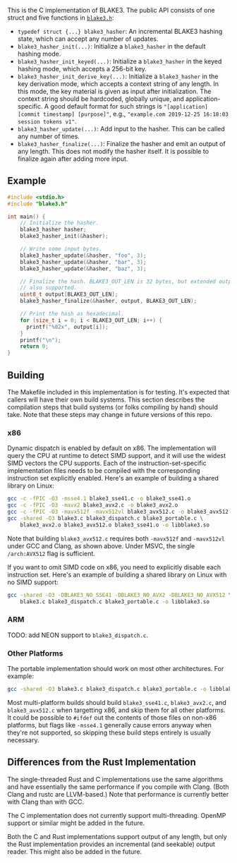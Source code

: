 This is the C implementation of BLAKE3. The public API consists of one
struct and five functions in [`blake3.h`](blake3.h):

- `typedef struct {...} blake3_hasher`: An incremental BLAKE3 hashing
  state, which can accept any number of updates.
- `blake3_hasher_init(...)`: Initialize a `blake3_hasher` in the default
  hashing mode.
- `blake3_hasher_init_keyed(...)`: Initialize a `blake3_hasher` in the
  keyed hashing mode, which accepts a 256-bit key.
- `blake3_hasher_init_derive_key(...)`: Initialize a `blake3_hasher` in
  the key derivation mode, which accepts a context string of any length.
  In this mode, the key material is given as input after initialization.
  The context string should be hardcoded, globally unique, and
  application-specific. A good default format for such strings is
  `"[application] [commit timestamp] [purpose]"`, e.g., `"example.com
  2019-12-25 16:18:03 session tokens v1"`.
- `blake3_hasher_update(...)`: Add input to the hasher. This can be
  called any number of times.
- `blake3_hasher_finalize(...)`: Finalize the hasher and emit an output
  of any length. This does not modify the hasher itself. It is possible
  to finalize again after adding more input.

## Example

```c
#include <stdio.h>
#include "blake3.h"

int main() {
    // Initialize the hasher.
    blake3_hasher hasher;
    blake3_hasher_init(&hasher);

    // Write some input bytes.
    blake3_hasher_update(&hasher, "foo", 3);
    blake3_hasher_update(&hasher, "bar", 3);
    blake3_hasher_update(&hasher, "baz", 3);

    // Finalize the hash. BLAKE3_OUT_LEN is 32 bytes, but extended outputs are
    // also supported.
    uint8_t output[BLAKE3_OUT_LEN];
    blake3_hasher_finalize(&hasher, output, BLAKE3_OUT_LEN);

    // Print the hash as hexadecimal.
    for (size_t i = 0; i < BLAKE3_OUT_LEN; i++) {
      printf("%02x", output[i]);
    }
    printf("\n");
    return 0;
}
```

## Building

The Makefile included in this implementation is for testing. It's
expected that callers will have their own build systems. This section
describes the compilation steps that build systems (or folks compiling
by hand) should take. Note that these steps may change in future
versions of this repo.

### x86

Dynamic dispatch is enabled by default on x86. The implementation will
query the CPU at runtime to detect SIMD support, and it will use the
widest SIMD vectors the CPU supports. Each of the
instruction-set-specific implementation files needs to be compiled with
the corresponding instruction set explicitly enabled. Here's an example
of building a shared library on Linux:

```bash
gcc -c -fPIC -O3 -msse4.1 blake3_sse41.c -o blake3_sse41.o
gcc -c -fPIC -O3 -mavx2 blake3_avx2.c -o blake3_avx2.o
gcc -c -fPIC -O3 -mavx512f -mavx512vl blake3_avx512.c -o blake3_avx512.o
gcc -shared -O3 blake3.c blake3_dispatch.c blake3_portable.c \
    blake3_avx2.o blake3_avx512.o blake3_sse41.o -o libblake3.so
```

Note that building `blake3_avx512.c` requires both `-mavx512f` and
`-mavx512vl` under GCC and Clang, as shown above. Under MSVC, the single
`/arch:AVX512` flag is sufficient.

If you want to omit SIMD code on x86, you need to explicitly disable
each instruction set. Here's an example of building a shared library on
Linux with no SIMD support:

```bash
gcc -shared -O3 -DBLAKE3_NO_SSE41 -DBLAKE3_NO_AVX2 -DBLAKE3_NO_AVX512 \
    blake3.c blake3_dispatch.c blake3_portable.c -o libblake3.so
```

### ARM

TODO: add NEON support to `blake3_dispatch.c`.

### Other Platforms

The portable implementation should work on most other architectures. For
example:

```bash
gcc -shared -O3 blake3.c blake3_dispatch.c blake3_portable.c -o libblake3.so
```

Most multi-platform builds should build `blake3_sse41.c`,
`blake3_avx2.c`, and `blake3_avx512.c` when targetting x86, and skip
them for all other platforms. It could be possible to `#ifdef` out the
contents of those files on non-x86 platforms, but flags like `-msse4.1`
generally cause errors anyway when they're not supported, so skipping
these build steps entirely is usually necessary.

## Differences from the Rust Implementation

The single-threaded Rust and C implementations use the same algorithms
and have essentially the same performance if you compile with Clang.
(Both Clang and rustc are LLVM-based.) Note that performance is
currently better with Clang than with GCC.

The C implementation does not currently support multi-threading. OpenMP
support or similar might be added in the future.

Both the C and Rust implementations support output of any length, but
only the Rust implementation provides an incremental (and seekable)
output reader. This might also be added in the future.
